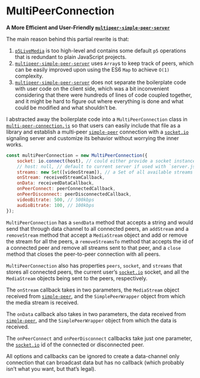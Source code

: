 # MultiPeerConnection

**A More Efficient and User-Friendly [`multipeer-simple-peer-server`](https://github.com/vanevery/multipeer-simple-peer-server)**

The main reason behind this partial rewrite is that:

1. [`p5LiveMedia`](https://github.com/vanevery/p5LiveMedia) is too high-level and contains some default `p5` operations that is redundant to plain JavaScript projects.
2. [`multipeer-simple-peer-server`](https://github.com/vanevery/multipeer-simple-peer-server) uses `Array`s to keep track of peers, which can be easily improved upon using the ES6 `Map` to achieve `O(1)` complexity.
3. [`multipeer-simple-peer-server`](https://github.com/vanevery/multipeer-simple-peer-server) does not separate the boilerplate code with user code on the client side, which was a bit inconvenient considering that there were hundreds of lines of code coupled together, and it might be hard to figure out where everything is done and what could be modified and what shouldn’t be.

I abstracted away the boilerplate code into a `MultiPeerConnection` class in [`multi-peer-connection.js`](./public/multi-peer-connection.js) so that users can easily include that file as a library and establish a multi-peer [`simple-peer`](https://github.com/feross/simple-peer) connection with a [`socket.io`](https://socket.io/) signaling server and customize its behavior without worrying the inner works.

```js
const multiPeerConnection = new MultiPeerConnection({
    socket: io.connect(host), // could either provide a socket instance or specify a host name
    // host: null, // default to current server if used with `server.js
    streams: new Set([videoStream]), // a Set of all available streams
    onStream: receivedStreamCallback,
    onData: receivedDataCallback,
    onPeerConnect: peerConnectedCallback,
    onPeerDisconnect: peerDisconnectedCallback,
    videoBitrate: 500, // 500kbps
    audioBitrate: 100, // 100kbps
});
```

`MultiPeerConnection` has a `sendData` method that accepts a string and would send that through data channel to all connected peers, an `addStream` and a `removeStream` method that accept a `MediaStream` object and add or remove the stream for all the peers, a `removeStreamsTo` method that accepts the id of a connected peer and remove all streams sent to that peer, and a `close` method that closes the peer-to-peer connection with all peers.

`MultiPeerConnection` also has properties `peers`, `socket`, and `streams` that stores all connected peers, the current user’s [`socket.io`](https://socket.io/) socket, and all the `MediaStream` objects being sent to the peers, respectively.

The `onStream` callback takes in two parameters, the `MediaStream` object received from [`simple-peer`](https://github.com/feross/simple-peer), and the `SimplePeerWrapper` object from which the media stream is received.

The `onData` callback also takes in two parameters, the data received from [`simple-peer`](https://github.com/feross/simple-peer), and the `SimplePeerWrapper` object from which the data is received.

The `onPeerConnect` and `onPeerDisconnect` callbacks take just one parameter, the [`socket.io`](https://socket.io/) id of the connected or disconnected peer.

All options and callbacks can be ignored to create a data-channel only connection that can broadcast data but has no callback (which probably isn’t what you want, but that’s legal).
